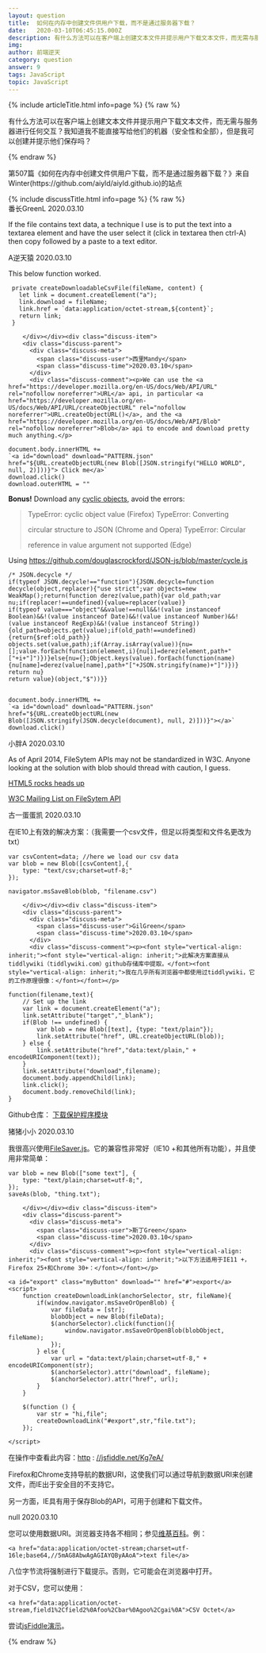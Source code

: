 ```yaml
---
layout: question
title:  如何在内存中创建文件供用户下载，而不是通过服务器下载？
date:   2020-03-10T06:45:15.000Z
description: 有什么方法可以在客户端上创建文本文件并提示用户下载文本文件，而无需与服务器进行任何交互？我知道我不能直接写给他们的机器（安全性和全部），但是我可以创建并提...
img: 
author: 前端逆天
category: question
answer: 9
tags: JavaScript
topic: JavaScript
---
```

<div class="article-root">
  <div class="article">
    {% include articleTitle.html info=page %}
    {% raw %}
    <div class="article-content"><p><font style="vertical-align: inherit;"><font style="vertical-align: inherit;">有什么方法可以在客户端上创建文本文件并提示用户下载文本文件，而无需与服务器进行任何交互？</font><font style="vertical-align: inherit;">我知道我不能直接写给他们的机器（安全性和全部），但是我可以创建并提示他们保存吗？</font></font></p></div>
    {% endraw %}
  </div>
  <p class="winter_mark">第507篇《如何在内存中创建文件供用户下载，而不是通过服务器下载？》来自Winter(https://github.com/aiyld/aiyld.github.io)的站点</p>
  <div class="discuss-wrapper">
    {% include discussTitle.html info=page %}
    {% raw %}
    <div class="discuss-item">
        <div class="discuss-parent">
          <div class="discuss-meta">
            <span class="discuss-user">番长GreenL</span>
            <span class="discuss-time">2020.03.10</span>
          </div>
          <div class="discuss-comment"><p>If the file contains text data, a technique I use is to put the text into a textarea element and have the user select it (click in textarea then ctrl-A) then copy followed by a paste to a text editor.</p></div>
        </div></div><div class="discuss-item">
        <div class="discuss-parent">
          <div class="discuss-meta">
            <span class="discuss-user">A逆天猿</span>
            <span class="discuss-time">2020.03.10</span>
          </div>
          <div class="discuss-comment"><p>This below function worked.</p>

<pre><code> private createDownloadableCsvFile(fileName, content) {<font></font>
   let link = document.createElement("a");<font></font>
   link.download = fileName;<font></font>
   link.href = `data:application/octet-stream,${content}`;<font></font>
   return link;<font></font>
 }<font></font>
</code></pre></div>
        </div></div><div class="discuss-item">
        <div class="discuss-parent">
          <div class="discuss-meta">
            <span class="discuss-user">西里Mandy</span>
            <span class="discuss-time">2020.03.10</span>
          </div>
          <div class="discuss-comment"><p>We can use the <a href="https://developer.mozilla.org/en-US/docs/Web/API/URL" rel="nofollow noreferrer">URL</a> api, in particular <a href="https://developer.mozilla.org/en-US/docs/Web/API/URL/createObjectURL" rel="nofollow noreferrer">URL.createObjectURL()</a>, and the <a href="https://developer.mozilla.org/en-US/docs/Web/API/Blob" rel="nofollow noreferrer">Blob</a> api to encode and download pretty much anything.</p>

<p></p><div class="snippet" data-lang="js" data-hide="false" data-console="true" data-babel="false">
<div class="snippet-code">
<pre class="snippet-code-js lang-js prettyprint-override"><code>document.body.innerHTML += <font></font>
`&lt;a id="download" download="PATTERN.json" href="${URL.createObjectURL(new Blob([JSON.stringify("HELLO WORLD", null, 2)]))}"&gt; Click me&lt;/a&gt;`<font></font>
download.click()<font></font>
download.outerHTML = ""</code></pre>
</div>
</div>
<p></p>

<p><strong>Bonus!</strong> Download any <a href="https://developer.mozilla.org/en-US/docs/Web/JavaScript/Reference/Errors/Cyclic_object_value" rel="nofollow noreferrer">cyclic objects</a>, avoid the errors:</p>

<blockquote>
  <p>TypeError: cyclic object value (Firefox) TypeError: Converting</p>
  
  <p>circular structure to JSON (Chrome and Opera) TypeError: Circular</p>
  
  <p>reference in value argument not supported (Edge)</p>
</blockquote>

<p>Using <a href="https://github.com/douglascrockford/JSON-js/blob/master/cycle.js" rel="nofollow noreferrer">https://github.com/douglascrockford/JSON-js/blob/master/cycle.js</a></p>

<p></p><div class="snippet" data-lang="js" data-hide="false" data-console="true" data-babel="false">
<div class="snippet-code">
<pre class="snippet-code-js lang-js prettyprint-override"><code>/* JSON.decycle */<font></font>
if(typeof JSON.decycle!=="function"){JSON.decycle=function decycle(object,replacer){"use strict";var objects=new WeakMap();return(function derez(value,path){var old_path;var nu;if(replacer!==undefined){value=replacer(value)}<font></font>
if(typeof value==="object"&amp;&amp;value!==null&amp;&amp;!(value instanceof Boolean)&amp;&amp;!(value instanceof Date)&amp;&amp;!(value instanceof Number)&amp;&amp;!(value instanceof RegExp)&amp;&amp;!(value instanceof String)){old_path=objects.get(value);if(old_path!==undefined){return{$ref:old_path}}<font></font>
objects.set(value,path);if(Array.isArray(value)){nu=[];value.forEach(function(element,i){nu[i]=derez(element,path+"["+i+"]")})}else{nu={};Object.keys(value).forEach(function(name){nu[name]=derez(value[name],path+"["+JSON.stringify(name)+"]")})}<font></font>
return nu}<font></font>
return value}(object,"$"))}}<font></font>
<font></font>
<font></font>
document.body.innerHTML += <font></font>
`&lt;a id="download" download="PATTERN.json" href="${URL.createObjectURL(new Blob([JSON.stringify(JSON.decycle(document), null, 2)]))}"&gt;&lt;/a&gt;`<font></font>
download.click()</code></pre>
</div>
</div>
<p></p></div>
        </div></div><div class="discuss-item">
        <div class="discuss-parent">
          <div class="discuss-meta">
            <span class="discuss-user">小胖A</span>
            <span class="discuss-time">2020.03.10</span>
          </div>
          <div class="discuss-comment"><p>As of April 2014, FileSytem APIs may not be standardized in W3C. Anyone looking at the solution with blob should thread with caution, I guess.</p>

<p><a href="http://www.html5rocks.com/en/tutorials/file/filesystem/" rel="noreferrer">HTML5 rocks heads up</a></p>

<p><a href="http://lists.w3.org/Archives/Public/public-webapps/2014AprJun/0010.html" rel="noreferrer">W3C Mailing List on FileSytem API</a></p></div>
        </div></div><div class="discuss-item">
        <div class="discuss-parent">
          <div class="discuss-meta">
            <span class="discuss-user">古一蛋蛋凯</span>
            <span class="discuss-time">2020.03.10</span>
          </div>
          <div class="discuss-comment"><p><font style="vertical-align: inherit;"><font style="vertical-align: inherit;">在IE10上有效的解决方案：（我需要一个csv文件，但足以将类型和文件名更改为txt）</font></font></p>

<pre><code>var csvContent=data; //here we load our csv data <font></font>
var blob = new Blob([csvContent],{<font></font>
    type: "text/csv;charset=utf-8;"<font></font>
});<font></font>
<font></font>
navigator.msSaveBlob(blob, "filename.csv")<font></font>
</code></pre></div>
        </div></div><div class="discuss-item">
        <div class="discuss-parent">
          <div class="discuss-meta">
            <span class="discuss-user">GilGreen</span>
            <span class="discuss-time">2020.03.10</span>
          </div>
          <div class="discuss-comment"><p><font style="vertical-align: inherit;"><font style="vertical-align: inherit;">此解决方案直接从tiddlywiki（tiddlywiki.com）github存储库中提取。</font><font style="vertical-align: inherit;">我在几乎所有浏览器中都使用过tiddlywiki，它的工作原理很像：</font></font></p>

<pre><code>function(filename,text){<font></font>
    // Set up the link<font></font>
    var link = document.createElement("a");<font></font>
    link.setAttribute("target","_blank");<font></font>
    if(Blob !== undefined) {<font></font>
        var blob = new Blob([text], {type: "text/plain"});<font></font>
        link.setAttribute("href", URL.createObjectURL(blob));<font></font>
    } else {<font></font>
        link.setAttribute("href","data:text/plain," + encodeURIComponent(text));<font></font>
    }<font></font>
    link.setAttribute("download",filename);<font></font>
    document.body.appendChild(link);<font></font>
    link.click();<font></font>
    document.body.removeChild(link);<font></font>
}<font></font>
</code></pre>

<p><font style="vertical-align: inherit;"><font style="vertical-align: inherit;">Github仓库：
 </font></font><a href="https://github.com/Jermolene/TiddlyWiki5/blob/fdbde1b389a46df684cd89bb876df843860d150e/core/modules/savers/download.js#L34" rel="noreferrer"><font style="vertical-align: inherit;"><font style="vertical-align: inherit;">下载保护程序模块</font></font></a></p></div>
        </div></div><div class="discuss-item">
        <div class="discuss-parent">
          <div class="discuss-meta">
            <span class="discuss-user">猪猪小小</span>
            <span class="discuss-time">2020.03.10</span>
          </div>
          <div class="discuss-comment"><p><font style="vertical-align: inherit;"><font style="vertical-align: inherit;">我很高兴使用</font></font><a href="https://github.com/eligrey/FileSaver.js"><font style="vertical-align: inherit;"><font style="vertical-align: inherit;">FileSaver.js</font></font></a><font style="vertical-align: inherit;"><font style="vertical-align: inherit;">。</font><font style="vertical-align: inherit;">它的兼容性非常好（IE10 +和其他所有功能），并且使用非常简单：</font></font></p>

<pre><code>var blob = new Blob(["some text"], {<font></font>
    type: "text/plain;charset=utf-8;",<font></font>
});<font></font>
saveAs(blob, "thing.txt");<font></font>
</code></pre></div>
        </div></div><div class="discuss-item">
        <div class="discuss-parent">
          <div class="discuss-meta">
            <span class="discuss-user">斯丁Green</span>
            <span class="discuss-time">2020.03.10</span>
          </div>
          <div class="discuss-comment"><p><font style="vertical-align: inherit;"><font style="vertical-align: inherit;">以下方法适用于IE11 +，Firefox 25+和Chrome 30+：</font></font></p>

<pre><code>&lt;a id="export" class="myButton" download="" href="#"&gt;export&lt;/a&gt;<font></font>
&lt;script&gt;<font></font>
    function createDownloadLink(anchorSelector, str, fileName){<font></font>
        if(window.navigator.msSaveOrOpenBlob) {<font></font>
            var fileData = [str];<font></font>
            blobObject = new Blob(fileData);<font></font>
            $(anchorSelector).click(function(){<font></font>
                window.navigator.msSaveOrOpenBlob(blobObject, fileName);<font></font>
            });<font></font>
        } else {<font></font>
            var url = "data:text/plain;charset=utf-8," + encodeURIComponent(str);<font></font>
            $(anchorSelector).attr("download", fileName);               <font></font>
            $(anchorSelector).attr("href", url);<font></font>
        }<font></font>
    }<font></font>
<font></font>
    $(function () {<font></font>
        var str = "hi,file";<font></font>
        createDownloadLink("#export",str,"file.txt");<font></font>
    });<font></font>
<font></font>
&lt;/script&gt;<font></font>
</code></pre>

<p><font style="vertical-align: inherit;"><font style="vertical-align: inherit;">在操作中查看此内容：</font><a href="http://jsfiddle.net/Kg7eA/" rel="noreferrer"><font style="vertical-align: inherit;">http</font></a><font style="vertical-align: inherit;"> : </font></font><a href="http://jsfiddle.net/Kg7eA/" rel="noreferrer"><font style="vertical-align: inherit;"><font style="vertical-align: inherit;">//jsfiddle.net/Kg7eA/</font></font></a></p>

<p><font style="vertical-align: inherit;"><font style="vertical-align: inherit;">Firefox和Chrome支持导航的数据URI，这使我们可以通过导航到数据URI来创建文件，而IE出于安全目的不支持它。 </font></font></p>

<p><font style="vertical-align: inherit;"><font style="vertical-align: inherit;">另一方面，IE具有用于保存Blob的API，可用于创建和下载文件。</font></font></p></div>
        </div></div><div class="discuss-item">
        <div class="discuss-parent">
          <div class="discuss-meta">
            <span class="discuss-user">null</span>
            <span class="discuss-time">2020.03.10</span>
          </div>
          <div class="discuss-comment"><p><font style="vertical-align: inherit;"><font style="vertical-align: inherit;">您可以使用数据URI。</font><font style="vertical-align: inherit;">浏览器支持各不相同；</font><font style="vertical-align: inherit;">参见</font></font><a href="http://en.wikipedia.org/wiki/Data_URI_scheme#Web_browser_support" rel="noreferrer"><font style="vertical-align: inherit;"><font style="vertical-align: inherit;">维基百科</font></font></a><font style="vertical-align: inherit;"><font style="vertical-align: inherit;">。</font><font style="vertical-align: inherit;">例：</font></font></p>

<pre><code>&lt;a href="data:application/octet-stream;charset=utf-16le;base64,//5mAG8AbwAgAGIAYQByAAoA"&gt;text file&lt;/a&gt;
</code></pre>

<p><font style="vertical-align: inherit;"><font style="vertical-align: inherit;">八位字节流将强制进行下载提示。</font><font style="vertical-align: inherit;">否则，它可能会在浏览器中打开。</font></font></p>

<p><font style="vertical-align: inherit;"><font style="vertical-align: inherit;">对于CSV，您可以使用：</font></font></p>

<pre><code>&lt;a href="data:application/octet-stream,field1%2Cfield2%0Afoo%2Cbar%0Agoo%2Cgai%0A"&gt;CSV Octet&lt;/a&gt;
</code></pre>

<p><font style="vertical-align: inherit;"><font style="vertical-align: inherit;">尝试</font></font><a href="http://jsfiddle.net/VBJ9h/319/" rel="noreferrer"><font style="vertical-align: inherit;"><font style="vertical-align: inherit;">jsFiddle演示</font></font></a><font style="vertical-align: inherit;"><font style="vertical-align: inherit;">。</font></font></p></div>
        </div></div>
    {% endraw %}
  </div>
<div>
